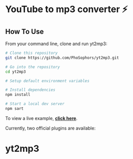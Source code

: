 # YouTube to mp3 converter ⚡️ 


## How To Use 

From your command line, clone and run yt2mp3:

```bash
# Clone this repository
git clone https://github.com/PhoSophors/yt2mp3.git

# Go into the repository
cd yt2mp3

# Setup default environment variables

# Install dependencies
npm install

# Start a local dev server
npm sart
```
To view a live example, **[click here](https://yt-convert.vercel.app/)**.


Currently, two official plugins are available:
# yt2mp3
